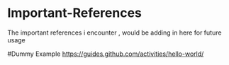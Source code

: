 # Important-References
The important references i encounter , would be adding in here for future usage

#Dummy Example 
https://guides.github.com/activities/hello-world/
